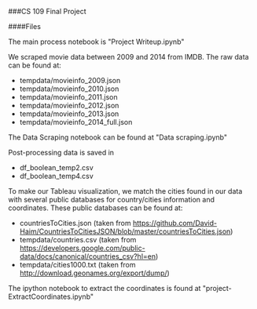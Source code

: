 ###CS 109 Final Project

####Files

The main process notebook is "Project Writeup.ipynb"

We scraped movie data between 2009 and 2014 from IMDB. The raw data can be found at:

* tempdata/movieinfo_2009.json
* tempdata/movieinfo_2010.json
* tempdata/movieinfo_2011.json
* tempdata/movieinfo_2012.json
* tempdata/movieinfo_2013.json
* tempdata/movieinfo_2014_full.json


The Data Scraping notebook can be found at "Data scraping.ipynb"

Post-processing data is saved in

* df_boolean_temp2.csv
* df_boolean_temp4.csv

To make our Tableau visualization, we match the cities found in our data with several public databases for country/cities information and coordinates. These public databases can be found at:

* countriesToCities.json    (taken from https://github.com/David-Haim/CountriesToCitiesJSON/blob/master/countriesToCities.json)
* tempdata/countries.csv    (taken from https://developers.google.com/public-data/docs/canonical/countries_csv?hl=en)
* tempdata/cities1000.txt   (taken from http://download.geonames.org/export/dump/)


The ipython notebook to extract the coordinates is found at "project-ExtractCoordinates.ipynb"


